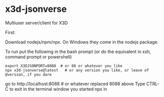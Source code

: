 x3d-jsonverse
==============

Multiuser server/client for X3D

First:

Download nodejs/npm/npx.  On Windows they come in the nodejs package.

To run put the following in the bash prompt (or do the equivalent in xsh, command prompt or powershell)
```
export X3DJSONPORT=8088  # or 80 or whatever you like
npx x3d-jsonverse@latest   # or any version you like, or leave of @version, if you dare
```
go to http://localhost:8088   # or whatever replaced 8088 above
Type CTRL-C to exit in the terminal window you started npx in 
